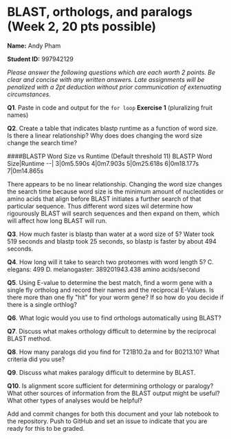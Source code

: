 # BLAST, orthologs, and paralogs (Week 2, 20 pts possible)

__Name:__ Andy Pham

__Student ID:__ 997942129

*_Please answer the following questions which are each worth 2 points. Be clear and concise with any written answers. Late assignments will be penalized with a 2pt deduction without prior communication of extenuating circumstances._*

__Q1__.  Paste in code and output for the `for loop`  __Exercise 1__ (pluralizing fruit names)

__Q2__. Create a table that indicates blastp runtime as a function of word size.  Is there a linear relationship?  Why does does changing the word size change the search time?

####BLASTP Word Size vs Runtime (Default threshold 11)
BLASTP Word Size|Runtime
--|
3|0m5.590s
4|0m7.903s
5|0m25.618s
6|0m18.177s
7|0m14.865s

There appears to be no linear relationship. Changing the word size changes the search time because word size is the minimum amount of nucleotides or amino acids that align before BLAST initiates a further search of that particular sequence. Thus different word sizes wil determine how rigourously BLAST will search sequences and then expand on them, which will affect how long BLAST will run. 

__Q3__.  How much faster is blastp than water at a word size of 5?
Water took 519 seconds and blastp took 25 seconds, so blastp is faster by about 494 seconds.

__Q4__.  How long will it take to search two proteomes with word length 5?
C. elegans: 499
D. melanogaster: 
389201943.438 amino acids/second


__Q5__.  Using E-value to determine the best match, find a worm gene with a single fly ortholog and record their names and the reciprocal E-Values.  Is there more than one fly "hit" for your worm gene?  If so how do you decide if there is a single orthlog?

__Q6__.  What logic would you use to find orthologs automatically using BLAST?

__Q7__.  Discuss what makes orthology difficult to determine by the reciprocal BLAST method.

__Q8__.  How many paralogs did you find for T21B10.2a and for B0213.10?  What criteria did you use?

__Q9__.  Discuss what makes paralogy difficult to determine by BLAST.

__Q10__.  Is alignment score sufficient for determining orthology or paralogy? What other sources of information from the BLAST output might be useful?  What other types of analyses would be helpful?

Add and commit changes for both this document and your lab notebook to the repository.  Push to GitHub and set an issue to indicate that you are ready for this to be graded.